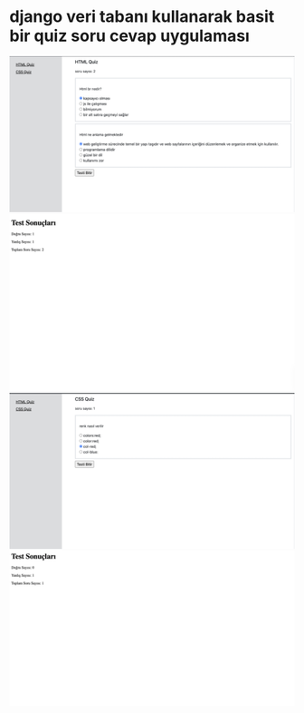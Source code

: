 # django veri tabanı kullanarak basit bir quiz soru cevap uygulaması 
![verilerin tamamı veri tabanından gelmektedir](quiz-html1.png)
![verilerin tamamı veri tabanından gelmektedir](quiz_html.png)
![verilerin tamamı veri tabanından gelmektedir](quiz-css.png)
![verilerin tamamı veri tabanından gelmektedir](quiz_css.png)
